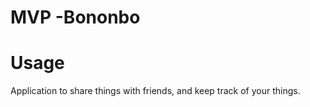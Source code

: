 # MVP -Bononbo

# Usage
Application to share things with friends, and keep track of your things. 


